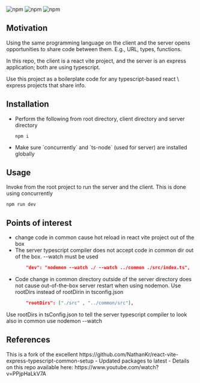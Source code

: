 ![npm](https://img.shields.io/npm/v/express?label=express&style=flat-square&logo=vite)
![npm](https://img.shields.io/npm/v/vite?label=vite&style=flat-square&logo=vite)
![npm](https://img.shields.io/npm/v/react?label=react&style=flat-square&logo=vite)

<h2>Motivation</h2>
<p>Using the same programming language on the client and the server opens opportunities to share code between them. E.g., URL, types, functions.</p>
<p>In this repo, the client is a react vite project, and the server is an express application; both are using typescript.</p> 
<p>Use this project as a boilerplate code for any typescript-based react \ express projects that share info.</p>

<h2>Installation</h2>
<ul>
<li>
Perform the following from root directory, client directory and server directory

```
npm i
```

</li>
<li>Make sure `concurrently` and `ts-node` (used for server) are installed globally</li>
</ul>
<h2>Usage</h2>
Invoke from the root project to run the server and the client. This is done using concurrently

```
npm run dev
```

<h2>Points of interest</h2>
<ul>
<li>change code in common cause hot reload in react vite project out of the box</li>
<li>The server typescript compiler does not accept code in common dir out of the box. --watch must be used

```json
    "dev": "nodemon --watch ./ --watch ../common ./src/index.ts",
```

</li>
<li>Code change in common directory outside of the server directory does not cause out-of-the-box server restart when using nodemon. Use rootDirs instead of rootDirin in tsconfig.json

```json
    "rootDirs": ["./src" , "../common/src"],
```

</li>
</ul>
Use rootDirs in tsConfig.json to tell the server typescript compiler to look also in common use nodemon --watch

<h2>References</h2>
This is a fork of the excellent https://github.com/NathanKr/react-vite-express-typescript-common-setup
- Updated packages to latest
- Details on this repo available here: https://www.youtube.com/watch?v=PPjpHaLkV7A
